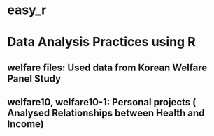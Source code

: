 # easy_r


# Data Analysis Practices using R

## welfare files: Used data from Korean Welfare Panel Study

## welfare10,  welfare10-1: Personal projects ( Analysed Relationships between Health and Income)
